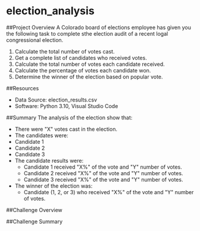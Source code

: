 # election_analysis

##Project Overview
A Colorado board of elections employee has given you the following task to complete sthe election audit of a recent logal congressional election. 

1. Calculate the total number of votes cast.
2. Get a complete list of candidates who received votes.
3. Calculate the total number of votes each candidate received.
4. Calculate the percentage of votes each candidate won.
5. Determine the winner of the election based on popular vote.

##Resources
- Data Source: election_results.csv
- Software: Python 3.10, Visual Studio Code

##Summary
The analysis of the election show that:
- There were "X" votes cast in the election.
-  The candidates were:
  - Candidate 1
  - Candidate 2
  - Candidate 3
- The candidate results were:
  - Candidate 1 received "X%" of the vote and "Y" number of votes.
  - Candidate 2 received "X%" of the vote and "Y" number of votes.
  - Candidate 3 received "X%" of the vote and "Y" number of votes.
- The winner of the election was:
  - Candidate (1, 2, or 3) who received "X%" of the vote and "Y" number of votes.
  
##Challenge Overview

##Challenge Summary
